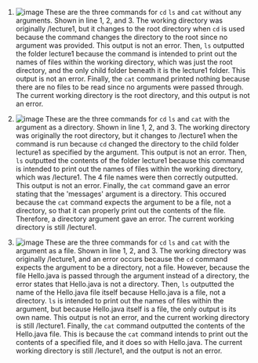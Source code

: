 1. ![image](https://github.com/jeremysu99/cse15l-lab-reports/assets/116580698/da4b07ab-0f1b-4ffd-ac32-4818ad1b84e6)
These are the three commands for `cd` `ls` and `cat` without any arguments. Shown in line 1, 2, and 3.
The working directory was originally /lecture1, but it changes to the root directory when `cd` is used because the command changes the directory to the root since no argument was provided. This output is not an error.
Then, `ls` outputted the folder lecture1 because the command is intended to print out the names of files within the working directory, which was just the root directory, and the only child folder beneath it is the lecture1 folder. This output is not an error.
Finally, the `cat` command printed nothing because there are no files to be read since no arguments were passed through. The current working directory is the root directory, and this output is not an error.

2. ![image](https://github.com/jeremysu99/cse15l-lab-reports/assets/116580698/937703ad-93d3-4b18-844a-a4615574a2ea)
These are the three commands for `cd` `ls` and `cat` with the argument as a directory. Shown in line 1, 2, and 3.
The working directory was originally the root directory, but it changes to /lecture1 when the command is run because `cd` changed the directory to the child folder lecture1 as specified by the argument. This output is not an error.
Then, `ls` outputted the contents of the folder lecture1 because this command is intended to print out the names of files within the working directory, which was /lecture1. The 4 file names were then correctly outputted. This output is not an error.
Finally, the `cat` command gave an error stating that the 'messages' argument is a directory. This occured because the `cat` command expects the argument to be a file, not a directory, so that it can properly print out the contents of the file. Therefore, a directory argument gave an error. The current working directory is still /lecture1.

3. ![image](https://github.com/jeremysu99/cse15l-lab-reports/assets/116580698/81fd36b7-c809-4a14-9ccb-eb855725b06a)
These are the three commands for `cd` `ls` and `cat` with the argument as a file. Shown in line 1, 2, and 3.
The working directory was originally /lecture1, and an error occurs because the `cd` command expects the argument to be a directory, not a file. However, because the file Hello.java is passed through the argument instead of a directory, the error states that Hello.java is not a directory.
Then, `ls` outputted the name of the Hello.java file itself because Hello.java is a file, not a directory. `ls` is intended to print out the names of files within the argument, but because Hello.java itself is a file, the only output is its own name. This output is not an error, and the current working directory is still /lecture1.
Finally, the `cat` command outputted the contents of the Hello.java file. This is because the `cat` command intends to print out the contents of a specified file, and it does so with Hello.java. The current working directory is still /lecture1, and the output is not an error.
